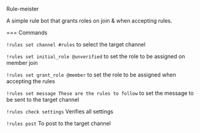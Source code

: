 Rule-meister

A simple rule bot that grants roles on join & when accepting rules.

=== Commands

`!rules set channel #rules` to select the target channel

`!rules set initial_role @unverified` to set the role to be assigned on member join

`!rules set grant_role @member` to set the role to be assigned when accepting the rules

`!rules set message These are the rules to follow` to set the message to be sent to the target channel

`!rules check settings` Verifies all settings

`!rules post` To post to the target channel
